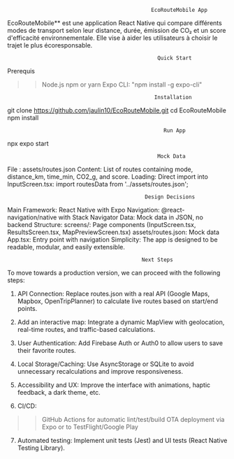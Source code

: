                                                   EcoRouteMobile App
                                                  
EcoRouteMobile** est une application React Native qui compare différents modes de transport selon leur distance, durée, 
émission de CO₂ et un score d'efficacité environnementale. Elle vise à aider les utilisateurs à choisir le trajet le plus écoresponsable.

                                                    Quick Start
Prerequis
>> Node.js
>> npm or yarn
>> Expo CLI: "npm install -g expo-cli"

                                                   Installation
git clone https://github.com/jaulin10/EcoRouteMobile.git
cd EcoRouteMobile
npm install

                                                      Run App 
npx expo start

                                                    Mock Data 
File : assets/routes.json
Content: List of routes containing mode, distance_km, time_min, CO2_g, and score.
Loading: Direct import into InputScreen.tsx:
import routesData from '../assets/routes.json';

                                                Design Decisions 
Main Framework: React Native with Expo
Navigation: @react-navigation/native with Stack Navigator
Data: Mock data in JSON, no backend
Structure:
screens/: Page components (InputScreen.tsx, ResultsScreen.tsx, MapPreviewScreen.tsx)
assets/routes.json: Mock data
App.tsx: Entry point with navigation
Simplicity: The app is designed to be readable, modular, and easily extensible.

                                               Next Steps 
To move towards a production version, we can proceed with the following steps:

1. API Connection: Replace routes.json with a real API (Google Maps, Mapbox, OpenTripPlanner)
to calculate live routes based on start/end points.

2. Add an interactive map: Integrate a dynamic MapView with geolocation, real-time routes,
and traffic-based calculations.

3. User Authentication: Add Firebase Auth or Auth0 to allow users to save their favorite routes.

4. Local Storage/Caching: Use AsyncStorage or SQLite to avoid unnecessary recalculations
and improve responsiveness.

5. Accessibility and UX: Improve the interface with animations, haptic feedback, a dark theme, etc.

6. CI/CD:
>> GitHub Actions for automatic lint/test/build
>> OTA deployment via Expo or to TestFlight/Google Play

7. Automated testing: Implement unit tests (Jest) and UI tests (React Native Testing Library).
